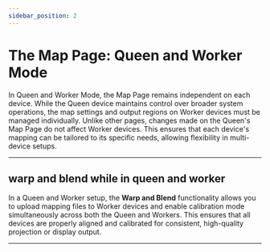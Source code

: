 ```yaml
---
sidebar_position: 2
---
```


# The Map Page: Queen and Worker Mode

In Queen and Worker Mode, the Map Page remains independent on each device. While the Queen device maintains control over broader system operations, the map settings and output regions on Worker devices must be managed individually. Unlike other pages, changes made on the Queen's Map Page do not affect Worker devices. This ensures that each device's mapping can be tailored to its specific needs, allowing flexibility in multi-device setups.

---


## warp and blend while in queen and worker 

In a Queen and Worker setup, the **Warp and Blend** functionality allows you to upload mapping files to Worker devices and enable calibration mode simultaneously across both the Queen and Workers. This ensures that all devices are properly aligned and calibrated for consistent, high-quality projection or display output.

---

